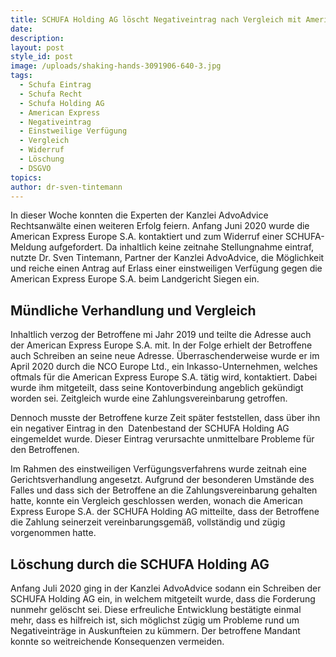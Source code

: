 ```yaml
---
title: SCHUFA Holding AG löscht Negativeintrag nach Vergleich mit American Express
date:
description:
layout: post
style_id: post
image: /uploads/shaking-hands-3091906-640-3.jpg
tags:
  - Schufa Eintrag
  - Schufa Recht
  - Schufa Holding AG
  - American Express
  - Negativeintrag
  - Einstweilige Verfügung
  - Vergleich
  - Widerruf
  - Löschung
  - DSGVO
topics:
author: dr-sven-tintemann
---
```


In dieser Woche konnten die Experten der Kanzlei AdvoAdvice Rechtsanwälte einen weiteren Erfolg feiern. Anfang Juni 2020 wurde die American Express Europe S.A. kontaktiert und zum Widerruf einer SCHUFA-Meldung aufgefordert. Da inhaltlich keine zeitnahe Stellungnahme eintraf, nutzte Dr. Sven Tintemann, Partner der Kanzlei AdvoAdvice, die Möglichkeit und reiche einen Antrag auf Erlass einer einstweiligen Verfügung gegen die American Express Europe S.A. beim Landgericht Siegen ein.

## Mündliche Verhandlung und Vergleich

Inhaltlich verzog der Betroffene mi Jahr 2019 und teilte die Adresse auch der American Express Europe S.A. mit. In der Folge erhielt der Betroffene auch Schreiben an seine neue Adresse. Überraschenderweise wurde er im April 2020 durch die NCO Europe Ltd., ein Inkasso-Unternehmen, welches oftmals für die American Express Europe S.A. tätig wird, kontaktiert. Dabei wurde ihm mitgeteilt, dass seine Kontoverbindung angeblich gekündigt worden sei. Zeitgleich wurde eine Zahlungsvereinbarung getroffen.

Dennoch musste der Betroffene kurze Zeit später feststellen, dass über ihn ein negativer Eintrag in den&nbsp; Datenbestand der SCHUFA Holding AG eingemeldet wurde. Dieser Eintrag verursachte unmittelbare Probleme für den Betroffenen.&nbsp;

Im Rahmen des einstweiligen Verfügungsverfahrens wurde zeitnah eine Gerichtsverhandlung angesetzt. Aufgrund der besonderen Umstände des Falles und dass sich der Betroffene an die Zahlungsvereinbarung gehalten hatte, konnte ein Vergleich geschlossen werden, wonach die American Express Europe S.A. der SCHUFA Holding AG mitteilte, dass der Betroffene die Zahlung seinerzeit vereinbarungsgemä&szlig;, vollständig und zügig vorgenommen hatte.

## Löschung durch die SCHUFA Holding AG

Anfang Juli 2020 ging in der Kanzlei AdvoAdvice sodann ein Schreiben der SCHUFA Holding AG ein, in welchem mitgeteilt wurde, dass die Forderung nunmehr gelöscht sei. Diese erfreuliche Entwicklung bestätigte einmal mehr, dass es hilfreich ist, sich möglichst zügig um Probleme rund um Negativeinträge in Auskunfteien zu kümmern. Der betroffene Mandant konnte so weitreichende Konsequenzen vermeiden.